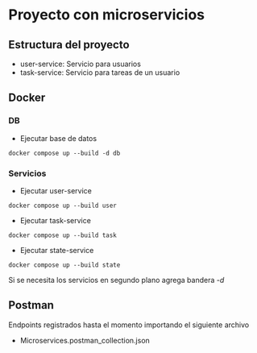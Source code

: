 # Proyecto con microservicios

## Estructura del proyecto

- user-service: Servicio para usuarios
- task-service: Servicio para tareas de un usuario

## Docker

### DB

- Ejecutar base de datos

```
docker compose up --build -d db
```

### Servicios

- Ejecutar user-service

```
docker compose up --build user
```

- Ejecutar task-service

```
docker compose up --build task
```

- Ejecutar state-service

```
docker compose up --build state
```

Si se necesita los servicios en segundo plano agrega bandera _-d_

## Postman

Endpoints registrados hasta el momento importando el siguiente archivo

- Microservices.postman_collection.json
